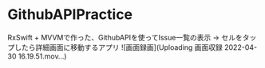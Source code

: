 # GithubAPIPractice
RxSwift + MVVMで作った、GithubAPIを使ってIssue一覧の表示 -> セルをタップしたら詳細画面に移動するアプリ
![画面録画](Uploading 画面収録 2022-04-30 16.19.51.mov…)
